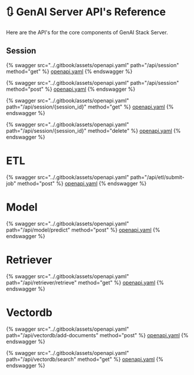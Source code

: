 # 🔃 GenAI Server API's Reference

Here are the API's for the core components of GenAI Stack Server.

## Session

{% swagger src="../.gitbook/assets/openapi.yaml" path="/api/session" method="get" %}
[openapi.yaml](<../.gitbook/assets/openapi.yaml>)
{% endswagger %}

{% swagger src="../.gitbook/assets/openapi.yaml" path="/api/session" method="post" %}
[openapi.yaml](<../.gitbook/assets/openapi.yaml>)
{% endswagger %}

{% swagger src="../.gitbook/assets/openapi.yaml" path="/api/session/{session_id}" method="get" %}
[openapi.yaml](<../.gitbook/assets/openapi.yaml>)
{% endswagger %}

{% swagger src="../.gitbook/assets/openapi.yaml" path="/api/session/{session_id}" method="delete" %}
[openapi.yaml](<../.gitbook/assets/openapi.yaml>)
{% endswagger %}


# ETL

{% swagger src="../.gitbook/assets/openapi.yaml" path="/api/etl/submit-job" method="post" %}
[openapi.yaml](<../.gitbook/assets/openapi.yaml>)
{% endswagger %}


# Model

{% swagger src="../.gitbook/assets/openapi.yaml" path="/api/model/predict" method="post" %}
[openapi.yaml](<../.gitbook/assets/openapi.yaml>)
{% endswagger %}


# Retriever

{% swagger src="../.gitbook/assets/openapi.yaml" path="/api/retriever/retrieve" method="get" %}
[openapi.yaml](<../.gitbook/assets/openapi.yaml>)
{% endswagger %}


# Vectordb

{% swagger src="../.gitbook/assets/openapi.yaml" path="/api/vectordb/add-documents" method="post" %}
[openapi.yaml](<../.gitbook/assets/openapi.yaml>)
{% endswagger %}

{% swagger src="../.gitbook/assets/openapi.yaml" path="/api/vectordb/search" method="get" %}
[openapi.yaml](<../.gitbook/assets/openapi.yaml>)
{% endswagger %}